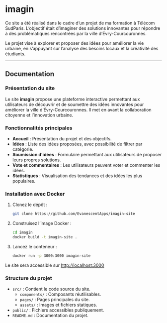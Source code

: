 # imagin

Ce site a été réalisé dans le cadre d’un projet de ma formation à Télécom SudParis. L’objectif était d’imaginer des solutions innovantes pour répondre à des problématiques rencontrées par la ville d’Évry-Courcouronnes.

Le projet vise à explorer et proposer des idées pour améliorer la vie urbaine, en s’appuyant sur l’analyse des besoins locaux et la créativité des étudiants.

---

## Documentation

### Présentation du site

Le site **imagin** propose une plateforme interactive permettant aux utilisateurs de découvrir et de soumettre des idées innovantes pour améliorer la ville d’Évry-Courcouronnes. Il met en avant la collaboration citoyenne et l’innovation urbaine.

### Fonctionnalités principales

- **Accueil** : Présentation du projet et des objectifs.
- **Idées** : Liste des idées proposées, avec possibilité de filtrer par catégorie.
- **Soumission d’idées** : Formulaire permettant aux utilisateurs de proposer leurs propres solutions.
- **Vote et commentaires** : Les utilisateurs peuvent voter et commenter les idées.
- **Statistiques** : Visualisation des tendances et des idées les plus populaires.


### Installation avec Docker

1. Clonez le dépôt :
    ```bash
    git clone https://github.com/EvanescentApps/imagin-site
    ```
    
2. Construisez l’image Docker :
    ```bash
    cd imagin
    docker build -t imagin-site .
    ```

3. Lancez le conteneur :
    ```bash
    docker run -p 3000:3000 imagin-site
    ```

Le site sera accessible sur [http://localhost:3000](http://localhost:3000)

### Structure du projet

- `src/` : Contient le code source du site.
  - `components/` : Composants réutilisables.
  - `pages/` : Pages principales du site.
  - `assets/` : Images et fichiers statiques.
- `public/` : Fichiers accessibles publiquement.
- `README.md` : Documentation du projet.
